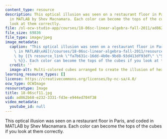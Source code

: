 ```yaml
---
content_type: resource
description: This optical illusion was seen on a restaurant floor in Paris, and coded
  in MATLAB by Shev Macnamara. Each color can become the tops of the cubes if you
  look at them correctly.
file: /ol-ocw-studio-app/courses/18-06sc-linear-algebra-fall-2011/ad862b68e2323331fd3ee944ed704f38_18-06scf11.jpg
file_size: 69836
file_type: image/jpeg
image_metadata:
  caption: "This optical illusion was seen on a restaurant floor in Paris, and [coded\
    \ in MATLAB\xAE](/courses/18-06sc-linear-algebra-fall-2011/resources/hexagonart)\
    \ by {{% resource_link \"fa7b631c-16dd-4b0e-9bd8-93d413df93df\" \"Shev Macnamara\"\
    \ %}}. Each color can become the tops of the cubes if you look at them correctly."
  credit: ''
  image-alt: Multi-colored cubes arranged to create the illusion of hexagons.
learning_resource_types: []
license: https://creativecommons.org/licenses/by-nc-sa/4.0/
ocw_type: OCWImage
resourcetype: Image
title: 18-06scf11.jpg
uid: ad862b68-e232-3331-fd3e-e944ed704f38
video_metadata:
  youtube_id: null
---
```

This optical illusion was seen on a restaurant floor in Paris, and coded in MATLAB by Shev Macnamara. Each color can become the tops of the cubes if you look at them correctly.